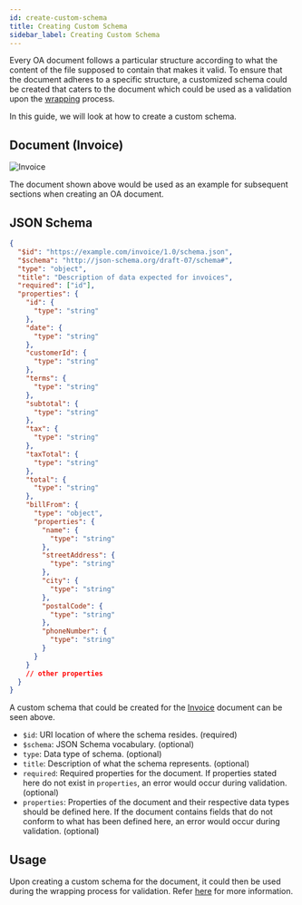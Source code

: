 ```yaml
---
id: create-custom-schema
title: Creating Custom Schema
sidebar_label: Creating Custom Schema
---
```


Every OA document follows a particular structure according to what the content of the file supposed to contain that makes it valid. To ensure that the document adheres to a specific structure, a customized schema could be created that caters to the document which could be used as a validation upon the [wrapping](/docs/developer-section/libraries/open-attestation-cli#wrapping-documents) process.

In this guide, we will look at how to create a custom schema.

## Document (Invoice)

![Invoice](/docs/docs-section/roadmap/invoice-sample.png)

The document shown above would be used as an example for subsequent sections when creating an OA document.

## JSON Schema

```json
{
  "$id": "https://example.com/invoice/1.0/schema.json",
  "$schema": "http://json-schema.org/draft-07/schema#",
  "type": "object",
  "title": "Description of data expected for invoices",
  "required": ["id"],
  "properties": {
    "id": {
      "type": "string"
    },
    "date": {
      "type": "string"
    },
    "customerId": {
      "type": "string"
    },
    "terms": {
      "type": "string"
    },
    "subtotal": {
      "type": "string"
    },
    "tax": {
      "type": "string"
    },
    "taxTotal": {
      "type": "string"
    },
    "total": {
      "type": "string"
    },
    "billFrom": {
      "type": "object",
      "properties": {
        "name": {
          "type": "string"
        },
        "streetAddress": {
          "type": "string"
        },
        "city": {
          "type": "string"
        },
        "postalCode": {
          "type": "string"
        },
        "phoneNumber": {
          "type": "string"
        }
      }
    }
    // other properties
  }
}
```

A custom schema that could be created for the [Invoice](#document-invoice) document can be seen above.

- `$id`: URI location of where the schema resides. (required)
- `$schema`: JSON Schema vocabulary. (optional)
- `type`: Data type of schema. (optional)
- `title`: Description of what the schema represents. (optional)
- `required`: Required properties for the document. If properties stated here do not exist in `properties`, an error would occur during validation. (optional)
- `properties`: Properties of the document and their respective data types should be defined here. If the document contains fields that do not conform to what has been defined here, an error would occur during validation. (optional)

## Usage

Upon creating a custom schema for the document, it could then be used during the wrapping process for validation. Refer [here](/docs/developer-section/libraries/open-attestation-cli#wrapping-documents) for more information.

